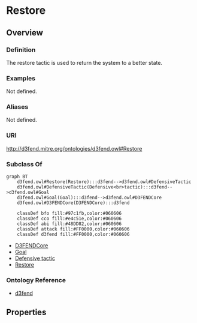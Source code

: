 # Restore

## Overview

### Definition
The restore tactic is used to return the system to a better state.

### Examples
Not defined.

### Aliases
Not defined.

### URI
http://d3fend.mitre.org/ontologies/d3fend.owl#Restore

### Subclass Of
```mermaid
graph BT
    d3fend.owl#Restore(Restore):::d3fend-->d3fend.owl#DefensiveTactic
    d3fend.owl#DefensiveTactic(Defensive<br>tactic):::d3fend-->d3fend.owl#Goal
    d3fend.owl#Goal(Goal):::d3fend-->d3fend.owl#D3FENDCore
    d3fend.owl#D3FENDCore(D3FENDCore):::d3fend
    
    classDef bfo fill:#97c1fb,color:#060606
    classDef cco fill:#e4c51e,color:#060606
    classDef abi fill:#48DD82,color:#060606
    classDef attack fill:#FF0000,color:#060606
    classDef d3fend fill:#FF0000,color:#060606
```

- [D3FENDCore](/docs/ontology/reference/model/D3FENDCore/D3FENDCore.md)
- [Goal](/docs/ontology/reference/model/D3FENDCore/Goal/Goal.md)
- [Defensive tactic](/docs/ontology/reference/model/D3FENDCore/Goal/Defensive%20tactic/Defensive%20tactic.md)
- [Restore](/docs/ontology/reference/model/D3FENDCore/Goal/Defensive%20tactic/Restore/Restore.md)


### Ontology Reference
- [d3fend](http://d3fend.mitre.org/ontologies/d3fend.owl#)

## Properties
